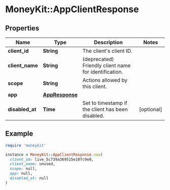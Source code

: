# MoneyKit::AppClientResponse

## Properties

| Name | Type | Description | Notes |
| ---- | ---- | ----------- | ----- |
| **client_id** | **String** | The client&#39;s client ID. |  |
| **client_name** | **String** | (deprecated) Friendly client name for identification. |  |
| **scope** | **String** | Actions allowed by this client. |  |
| **app** | [**AppResponse**](AppResponse.md) |  |  |
| **disabled_at** | **Time** | Set to timestamp if the client has been disabled. | [optional] |

## Example

```ruby
require 'moneykit'

instance = MoneyKit::AppClientResponse.new(
  client_id: live_5c739a369515e10fc9e0,
  client_name: unused,
  scope: null,
  app: null,
  disabled_at: null
)
```

